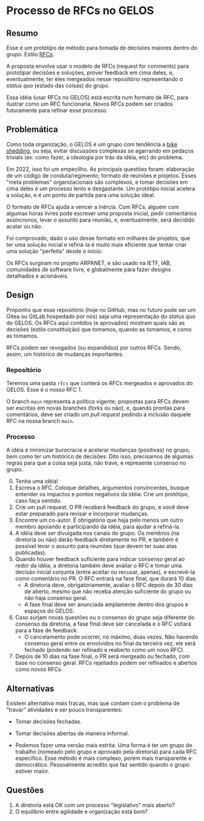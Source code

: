 # Processo de RFCs no GELOS

## Resumo

Esse é um protótipo de método para tomada de decisões maiores dentro do grupo.
Estilo [RFCs](https://pt.wikipedia.org/wiki/Request_for_Comments).

A proposta envolve usar o modelo de RFCs (request for comments) para prototipar
decisões e soluções, prover feedback em cima deles, e, eventualmente, ter eles
mergeados nesse repositório representando o *status quo* (estado das coisas) do
grupo.

Essa idéia (usar RFCs no GELOS) está escrita num formato de RFC, para ilustrar
como um RFC funcionaria. Novos RFCs podem ser criados futuramente para refinar
esse processo.

## Problemática

Como toda organização, o GELOS é um grupo com tendência a [bike
shedding](https://en.wikipedia.org/wiki/Law_of_triviality), ou seja, evitar
discussões complexas se agarrando em pedaços triviais (ex: como fazer, a
ideologia por trás da idéia, etc) do problema.

Em 2022, isso foi um empecilho. As principais questões foram: elaboração de um
código de conduta/regimento; formato de reuniões e projetos. Esses "meta
problemas" organizacionais são complexos, e tomar decisões em cima deles é um
processo lento e desgastante. Um protótipo inicial acelera a solução, e é um
ponto de partida para uma solução ideal.

O formato de RFCs ajuda a vencer a inércia. Com RFCs, alguém com algumas horas
livres pode escrever uma proposta inicial, pedir comentários assíncronos, levar
o assunto para reunião, e, eventualmente, será decidido acatar ou não.

Foi comprovado, dado o uso desse formato em milhares de projetos, que ter uma
solução inicial e refiná-la é muito mais eficiente que tentar criar uma solução
"perfeita" desde o início.

Os RFCs surgiram no projeto ARPANET, e são usado na IETF, IAB, comunidades de
software livre, e globalmente para fazer designs detalhados e acionáveis.

## Design

Proponho que esse repositório (hoje no GitHub, mas no futuro pode ser um Gitea
ou GitLab hospedado por nós) seja uma representação do *status quo* do GELOS.
Os RFCs aqui contidos (e aprovados) mostram quais são as decisões (estilo
constituição) que tomamos, quando as tomamos, e como as tomamos.

RFCs podem ser revogados (ou expandidos) por outros RFCs. Sendo, assim, um
histórico de mudanças importantes.

### Repositório

Teremos uma pasta `rfcs` que conterá os RFCs mergeados e aprovados do GELOS.
Esse é o nosso RFC 1.

O branch `main` representa a política vigente; propostas para RFCs devem ser
escritas em novas branches (forks ou não), e, quando prontas para comentários,
deve ser criado um *pull request* pedindo a inclusão daquele RFC na nossa
branch `main`.

### Processo

A idéia é minimizar burocracia e acelerar mudanças (positivas) no grupo, bem
como ter um histórico de decisões. Dito isso, precisamos de algumas regras para
que a coisa seja justa, não trave, e represente consenso no grupo.

0. Tenha uma idéia!
1. Escreva o RFC. Coloque detalhes, argumentos convincentes, busque entender os
   impactos e pontos negativos da idéia. Crie um protótipo, caso faça sentido.
2. Crie um pull request. O PR receberá feedback do grupo, e você deve estar
   preparado para revisar e incorporar mudanças.
3. Encontre um co-autor. É obrigatório que haja pelo menos um outro membro
   apoiando e participando da idéia, para ajudar a refiná-la.
4. A idéia deve ser divulgada nos canais do grupo. Os membros (na diretoria ou
   não) darão feedback diretamente no PR, e também é possível levar o assunto
   para reuniões (que devem ter suas atas publicadas).
5. Quando houver feedback suficiente para indicar consenso geral ao redor da
   idéia, a diretoria também deve avaliar o RFC e tomar uma decisão inicial
   conjunta (entre aceitar ou recusar, apenas), e escrevê-la como comentário no
   PR. O RFC entrará na fase final, que durará 10 dias.
    - A diretoria deve, obrigatoriamente, avaliar o RFC depois de 30 dias de
        aberto, mesmo que não receba atenção suficiente do grupo ou não haja
        consenso geral.
    - A fase final deve ser anunciada amplamente dentro dos grupos e espaços do
        GELOS.
6. Caso surjam novas questões ou o consenso do grupo seja diferente do consenso
   da diretoria, a fase final deve ser cancelada e o RFC voltará para a fase de
   feedback.
    - O cancelamento pode ocorrer, no máximo, duas vezes. Não havendo consenso
        geral entre os envolvidos no final da terceira vez, ele será fechado
        (podendo ser refinado e reaberto como um novo RFC).
7. Depois de 10 dias na fase final, o PR será mergeado ou fechado, com base no
   consenso geral. RFCs rejeitados podem ser refinados e abertos como novos
   RFCs.


## Alternativas

Existem alternativa mais fracas, mas que contam com o problema de "travar"
atividades e ser pouco transparentes:
- Tomar decisões fechadas.
- Tomar decisões abertas de maneira informal.

- Podemos fazer uma versão mais estrita. Uma forma é ter um grupo de trabalho
    (nomeado pelo grupo e aprovado pela diretoria) para cada RFC específico.
    Esse método é mais complexo, porém mais transparente e democrático.
    Pessoalmente acredito que faz sentido quando o grupo estiver maior.

## Questões

1. A diretoria está OK com um processo "legislativo" mais aberto?
2. O equilíbrio entre agilidade e organização está bom?
